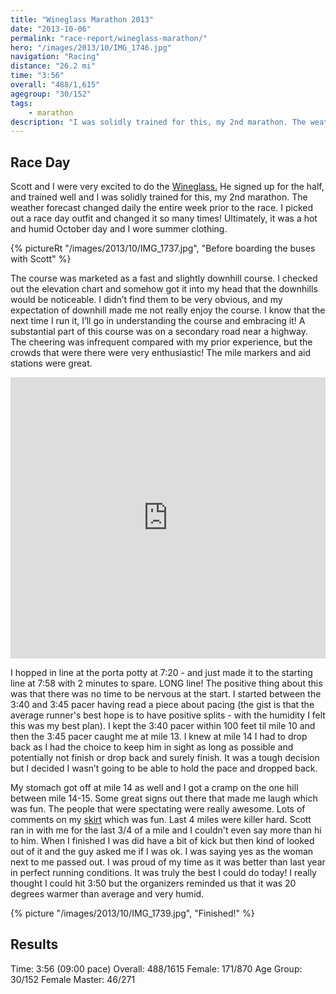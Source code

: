 ```yaml
---
title: "Wineglass Marathon 2013"
date: "2013-10-06"
permalink: "race-report/wineglass-marathon/"
hero: "/images/2013/10/IMG_1746.jpg"
navigation: "Racing"
distance: "26.2 mi"
time: "3:56"
overall: "488/1,615"
agegroup: "30/152"
tags:
    - marathon
description: "I was solidly trained for this, my 2nd marathon. The weather forecast changed daily the entire week prior to the race. I picked out a race day outfit and changed it so many times!"
---
```

    
## Race Day

Scott and I were very excited to do the [Wineglass.](http://www.wineglassmarathon.com/ "Wineglass Marathon") He signed up for the half, and trained well and I was solidly trained for this, my 2nd marathon. The weather forecast changed daily the entire week prior to the race. I picked out a race day outfit and changed it so many times! Ultimately, it was a hot and humid October day and I wore summer clothing.

{% pictureRt "/images/2013/10/IMG_1737.jpg", "Before boarding the buses with Scott" %}

The course was marketed as a fast and slightly downhill course. I checked out the elevation chart and somehow got it into my head that the downhills would be noticeable. I didn’t find them to be very obvious, and my expectation of downhill made me not really enjoy the course. I know that the next time I run it, I’ll go in understanding the course and embracing it! A substantial part of this course was on a secondary road near a highway. The cheering was infrequent compared with my prior experience, but the crowds that were there were very enthusiastic! The mile markers and aid stations were great.

<iframe allow="autoplay *; encrypted-media *;" frameborder="0" height="450" style="width:100%;max-width:660px;overflow:hidden;background:transparent;" sandbox="allow-forms allow-popups allow-same-origin allow-scripts allow-storage-access-by-user-activation allow-top-navigation-by-user-activation" src="https://embed.music.apple.com/us/playlist/wineglass-2013/pl.u-gmdlhJe2LK"></iframe>

I hopped in line at the porta potty at 7:20 - and just made it to the starting line at 7:58 with 2 minutes to spare. LONG line! The positive thing about this was that there was no time to be nervous at the start. I started between the 3:40 and 3:45 pacer having read a piece about pacing (the gist is that the average runner's best hope is to have positive splits - with the humidity I felt this was my best plan). I kept the 3:40 pacer within 100 feet til mile 10 and then the 3:45 pacer caught me at mile 13. I knew at mile 14 I had to drop back as I had the choice to keep him in sight as long as possible and potentially not finish or drop back and surely finish. It was a tough decision but I decided I wasn’t going to be able to hold the pace and dropped back.

My stomach got off at mile 14 as well and I got a cramp on the one hill between mile 14-15. Some great signs out there that made me laugh which was fun. The people that were spectating were really awesome. Lots of comments on my [skirt](http://store.runningskirts.com/chevrun-running-skirt "Chevron Skirt") which was fun. Last 4 miles were killer hard. Scott ran in with me for the last 3/4 of a mile and I couldn't even say more than hi to him. When I finished I was did have a bit of kick but then kind of looked out of it and the guy asked me if I was ok. I was saying yes as the woman next to me passed out. I was proud of my time as it was better than last year in perfect running conditions. It was truly the best I could do today! I really thought I could hit 3:50 but the organizers reminded us that it was 20 degrees warmer than average and very humid.

{% picture "/images/2013/10/IMG_1739.jpg", "Finished!" %}

## Results

Time: 3:56 (09:00 pace)
Overall: 488/1615 
Female: 171/870 
Age Group: 30/152 
Female Master: 46/271

